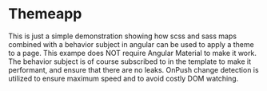 # Themeapp

This is just a simple demonstration showing how scss and sass maps combined with a behavior subject in angular can be used to apply a theme to a page.  This exampe does NOT require Angular Material to make it work.  The behavior subject is of course subscribed to in the template to make it performant, and ensure that there are no leaks.  OnPush change detection is utilized to ensure maximum speed and to avoid costly DOM watching.
